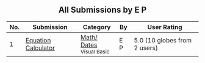 ﻿<div align="center">

## All Submissions by E P

</div>

No.  | Submission | Category | By   | User Rating
---- | ---------- | -------- | ---- | -----------
1 | [Equation Calculator<br />](https://github.com/Planet-Source-Code/e-p-equation-calculator__1-22261) | [Math/ Dates<br /><sup>Visual Basic</sup>](../ByCategory/math-dates__1-37.md) | E P | 5.0 (10 globes from 2 users)
